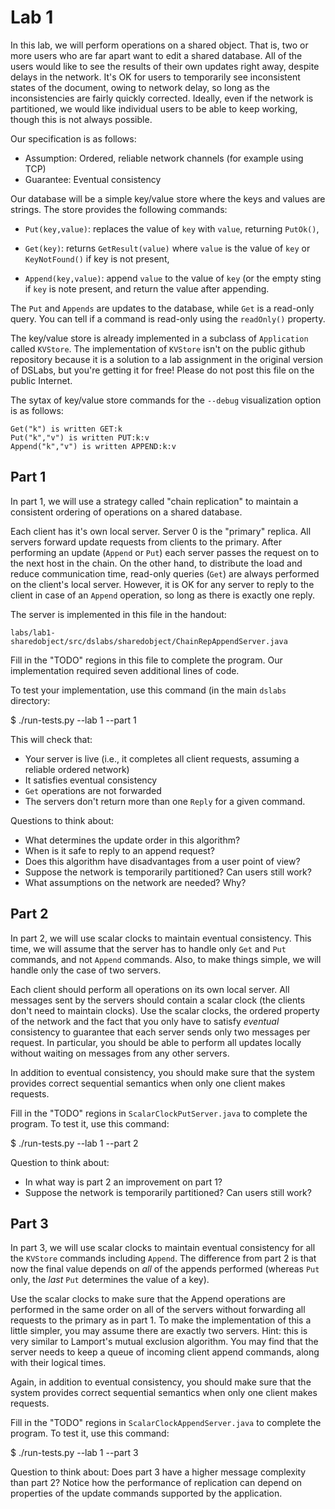 # Lab 1

In this lab, we will perform operations on a shared object. That is,
two or more users who are far apart want to edit a shared
database. All of the users would like to see the results of their own
updates right away, despite delays in the network. It's OK for users
to temporarily see inconsistent states of the document, owing to
network delay, so long as the inconsistencies are fairly quickly
corrected. Ideally, even if the network is partitioned, we would like
individual users to be able to keep working, though this is not always
possible.

Our specification is as follows:

- Assumption: Ordered, reliable network channels (for example using TCP)
- Guarantee: Eventual consistency

Our database will be a simple key/value store where the keys and
values are strings. The store provides the following commands:

- `Put(key,value)`:  replaces the value of `key` with `value`, returning `PutOk()`,

- `Get(key)`: returns `GetResult(value)` where `value` is the value of `key` or `KeyNotFound()` if key is not present,

- `Append(key,value)`: append `value` to the value of `key` (or the
  empty sting if `key` is note present, and return the value after
  appending.

The `Put` and `Appends` are updates to the database, while `Get` is a
read-only query. You can tell if a command is read-only using the
`readOnly()` property.

The key/value store is already implemented in a subclass of  `Application` called `KVStore`. 
The implementation of `KVStore` isn't on the public github repository because it is a
solution to a lab assignment in the original version of DSLabs, but you're getting it for free!
Please do not post this file on the public Internet.

The sytax of key/value store commands for the `--debug` visualization option is as follows:

    Get("k") is written GET:k
    Put("k","v") is written PUT:k:v
    Append("k","v") is written APPEND:k:v
    
## Part 1

In part 1, we will use a strategy called "chain replication" to
maintain a consistent ordering of operations on a shared database.

Each client has it's own local server. Server 0 is the "primary" replica. All servers forward update requests from clients to
the primary. After performing an update (`Append` or `Put`) each server passes
the request on to the next host in the chain. On the other hand, to
distribute the load and reduce communication time, read-only queries
(`Get`) are always performed on the client's local server.
However, it is OK for any server to reply to the client in case of an
`Append` operation, so long as there is exactly one reply. 

The server is implemented in this file in the handout:

    labs/lab1-sharedobject/src/dslabs/sharedobject/ChainRepAppendServer.java

Fill in the "TODO" regions in this file to complete the
program. Our implementation required seven additional lines of code.

To test your implementation, use this command (in the main `dslabs`
directory:

   $ ./run-tests.py --lab 1 --part 1

This will check that:

- Your server is live (i.e., it completes all client requests, assuming a reliable ordered network)
- It satisfies eventual consistency
- `Get` operations are not forwarded
- The servers don't return more than one `Reply` for a given command.

Questions to think about:

- What determines the update order in this algorithm?
- When is it safe to reply to an append request? 
- Does this algorithm have disadvantages from a user point of view?
- Suppose the network is temporarily partitioned? Can users still work?
- What assumptions on the network are needed? Why?

## Part 2

In part 2, we will use scalar clocks to maintain eventual
consistency. This time, we will assume that the server has to handle
only `Get` and `Put` commands, and not `Append` commands. Also, to
make things simple, we will handle only the case of two servers.

Each client should perform all operations on its own local server. All
messages sent by the servers should contain a scalar clock (the
clients don't need to maintain clocks). Use the scalar clocks, the
ordered property of the network and the fact that you only have to
satisfy *eventual* consistency to guarantee that each server sends
only two messages per request. In particular, you should be able to
perform all updates locally without waiting on messages from any other
servers.

In addition to eventual consistency, you should make sure that the
system provides correct sequential semantics when only one client
makes requests.

Fill in the "TODO" regions in `ScalarClockPutServer.java` to complete the
program. To test it, use this command:

   $ ./run-tests.py --lab 1 --part 2

Question to think about:
- In what way is part 2 an improvement on part 1?
- Suppose the network is temporarily partitioned? Can users still work?

## Part 3

In part 3, we will use scalar clocks to maintain eventual
consistency for all the `KVStore` commands including `Append`. The
difference from part 2 is that now the final value depends on *all* of
the appends performed (whereas `Put` only, the *last* `Put`
determines the value of a key).

Use the scalar clocks to make sure that the Append operations are
performed in the same order on all of the servers without forwarding
all requests to the primary as in part 1. To make the implementation
of this a little simpler, you may assume there are exactly two
servers. Hint: this is very similar to Lamport's mutual exclusion
algorithm. You may find that the server needs to keep a queue of
incoming client append commands, along with their
logical times.

Again, in addition to eventual consistency, you should make sure that
the system provides correct sequential semantics when only one client
makes requests.

Fill in the "TODO" regions in `ScalarClockAppendServer.java` to complete
the program. To test it, use this command:

   $ ./run-tests.py --lab 1 --part 3

Question to think about: Does part 3 have a higher message complexity
than part 2? Notice how the performance of replication can depend on
properties of the update commands supported by the application.






